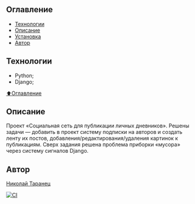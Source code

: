 ## Оглавление

- [Технологии](#технологии)
- [Описание](#описание)
- <a href="#structure"> Установка </a>
- [Автор](#автор)

## Технологии

- Python;
- Django;

[⬆️Оглавление](#оглавление)

## Описание

Проект «Социальная сеть для публикации личных дневников». 
Решены задачи — добавить в проект систему подписки на авторов и создать ленту их постов, добавления/редактирования/удаления картинок к публикациям. 
Сверх задания решена проблема приборки «мусора» через систему сигналов Django.

## Автор

[Николай Таранец](https://github.com/nvtaranets)  




[![CI](https://github.com/yandex-praktikum/hw05_final/actions/workflows/python-app.yml/badge.svg?branch=master)](https://github.com/yandex-praktikum/hw05_final/actions/workflows/python-app.yml)
